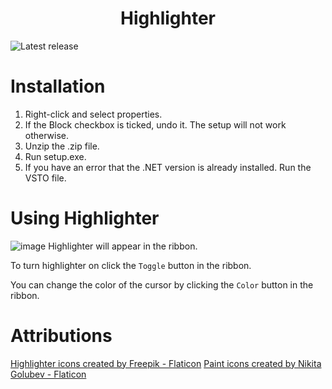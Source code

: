 <h1 align="center">
  Highlighter
</h1>

<img src="https://img.shields.io/github/release/premake/premake-core/all.svg" alt="Latest release" />

# Installation
1. Right-click and select properties.
2. If the Block checkbox is ticked, undo it. The setup will not work otherwise.
3. Unzip the .zip file.
4. Run setup.exe.
5. If you have an error that the .NET version is already installed. Run the VSTO file.

# Using Highlighter
![image](https://github.com/ColtMcG1/Highlighter/assets/76269687/3e9e56ef-ded8-4cb5-8019-576a7da14e07)
Highlighter will appear in the ribbon.

To turn highlighter on click the `Toggle` button in the ribbon.

You can change the color of the cursor by clicking the `Color` button in the ribbon.

# Attributions
<a href="https://www.flaticon.com/free-icons/highlighter" title="highlighter icons">Highlighter icons created by Freepik - Flaticon</a>
<a href="https://www.flaticon.com/free-icons/paint" title="paint icons">Paint icons created by Nikita Golubev - Flaticon</a>